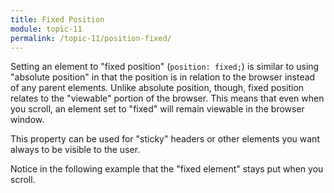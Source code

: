 ```yaml
---
title: Fixed Position
module: topic-11
permalink: /topic-11/position-fixed/
---
```


<div class="divider-heading"></div>

Setting an element to "fixed position" (`position: fixed;`) is similar to using "absolute position" in that the position is in relation to the browser instead of any parent elements. Unlike absolute position, though, fixed position relates to the "viewable" portion of the browser. This means that even when you scroll, an element set to "fixed" will remain viewable in the browser window.

This property can be used for "sticky" headers or other elements you want always to be visible to the user.

Notice in the following example that the "fixed element" stays put when you scroll.

<div class="codepen-embed">
  <p data-height="600" data-theme-id="30567" data-slug-hash="wvWjwGd" data-default-tab="css,result" data-user="retrog4m3r" data-embed-version="2" data-pen-title="Position, Pt. 3" class="codepen"></p>
</div>
